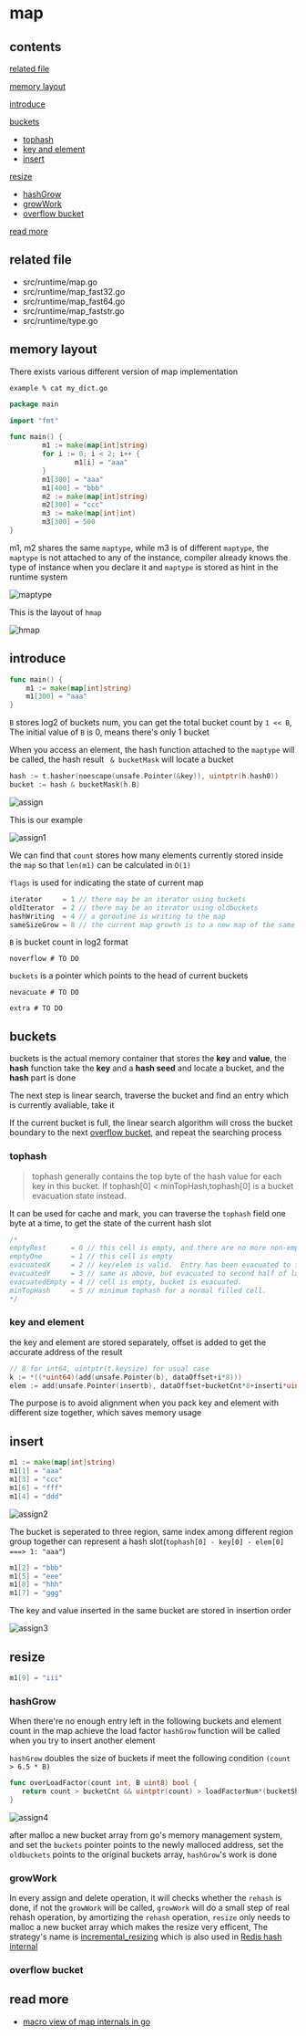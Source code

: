 # map

## contents

[related file](#related-file)

[memory layout](#memory-layout)

[introduce](#introduce)

[buckets](#buckets)

* [tophash](#tophash)
* [key and element](#key-and-element)
* [insert](#insert)

[resize](#resize)

* [hashGrow](#hashGrow)
* [growWork](#growWork)
* [overflow bucket](#overflow-bucket)

[read more](#read-more)



## related file

* src/runtime/map.go
* src/runtime/map_fast32.go
* src/runtime/map_fast64.go
* src/runtime/map_faststr.go
* src/runtime/type.go

## memory layout

There exists various different version of map implementation

```shell
example % cat my_dict.go
```

```go
package main

import "fmt"

func main() {
        m1 := make(map[int]string)
        for i := 0; i < 2; i++ {
                m1[i] = "aaa"
        }
        m1[300] = "aaa"
        m1[400] = "bbb"
        m2 := make(map[int]string)
        m2[300] = "ccc"
        m3 := make(map[int]int)
        m3[300] = 500
}
```

m1, m2 shares the same `maptype`, while m3 is of different `maptype`, the `maptype` is not attached to any of the instance, compiler already knows the type of instance when you declare it and `maptype` is stored as hint in the runtime system

![maptype](./maptype.png)

This is the layout of `hmap`

![hmap](./hmap.png)

## introduce

```go
func main() {
	m1 := make(map[int]string)
	m1[300] = "aaa"
}
```

`B` stores log2 of buckets num, you can get the total bucket count by `1 << B`, The initial value of `B` is 0, means there's only 1 bucket

When you access an element, the hash function attached to the `maptype` will be called, the hash result ` & bucketMask` will locate a bucket

```go
hash := t.hasher(noescape(unsafe.Pointer(&key)), uintptr(h.hash0))
bucket := hash & bucketMask(h.B)
```

![assign](./assign.png)

This is our example

![assign1](./assign1.png)

We can find that `count` stores how many elements currently stored inside the `map` so that `len(m1)` can be calculated in `O(1)` 

`flags` is used for indicating the state of current map

```go
iterator     = 1 // there may be an iterator using buckets
oldIterator  = 2 // there may be an iterator using oldbuckets
hashWriting  = 4 // a goroutine is writing to the map
sameSizeGrow = 8 // the current map growth is to a new map of the same size
```

`B` is bucket count in log2 format

`noverflow # TO DO`

`buckets` is a pointer which points to the head of current buckets

`nevacuate # TO DO`

`extra # TO DO`

## buckets

buckets is the actual memory container that stores the **key** and **value**, the **hash** function take the **key** and a **hash seed** and locate a bucket, and the **hash** part is done

The next step is linear search, traverse the bucket and find an entry which is currently avaliable, take it

If the current bucket is full, the linear search algorithm will cross the bucket boundary to the next [overflow bucket](#overflow-bucket), and repeat the searching process

### tophash

> tophash generally contains the top byte of the hash value for each key in this bucket. If tophash[0] < minTopHash,tophash[0] is a bucket evacuation state instead.

It can be used for cache and mark, you can traverse the `tophash` field one byte at a time, to get the state of the current hash slot

```go
/*
emptyRest      = 0 // this cell is empty, and there are no more non-empty cells at higher indexes or overflows.
emptyOne       = 1 // this cell is empty
evacuatedX     = 2 // key/elem is valid.  Entry has been evacuated to first half of larger table.
evacuatedY     = 3 // same as above, but evacuated to second half of larger table.
evacuatedEmpty = 4 // cell is empty, bucket is evacuated.
minTopHash     = 5 // minimum tophash for a normal filled cell.
*/
```

### key and element

the key and element are stored separately, offset is added to get the accurate address of the result

```go
// 8 for int64, uintptr(t.keysize) for usual case
k := *((*uint64)(add(unsafe.Pointer(b), dataOffset+i*8)))
elem := add(unsafe.Pointer(insertb), dataOffset+bucketCnt*8+inserti*uintptr(t.elemsize))
```

The purpose is to avoid alignment when you pack key and element with different size together, which saves memory usage

## insert

```go
m1 := make(map[int]string)
m1[1] = "aaa"
m1[3] = "ccc"
m1[6] = "fff"
m1[4] = "ddd"
```
![assign2](./assign2.png)

The bucket is seperated to three region, same index among different region group together can represent a hash slot(`tophash[0] - key[0] - elem[0] ===> 1: "aaa"`)

```go
m1[2] = "bbb"
m1[5] = "eee"
m1[8] = "hhh"
m1[7] = "ggg"
```

The key and value inserted in the same bucket are stored in insertion order

![assign3](./assign3.png)

## resize

```go
m1[9] = "iii"
```

### hashGrow

When there're no enough entry left in the following buckets and element count in the map achieve the load factor `hashGrow` function will be called when you try to insert another element

`hashGrow` doubles the size of buckets if meet the following condition `(count > 6.5 * B)`

```go
func overLoadFactor(count int, B uint8) bool {
   return count > bucketCnt && uintptr(count) > loadFactorNum*(bucketShift(B)/loadFactorDen)
}
```

![assign4](./assign4.png)

after malloc a new bucket array from go's memory management system, and set the `buckets` pointer points to the newly malloced address, set the `oldbuckets` points to the original buckets array, `hashGrow`'s work is done

### growWork

In every assign and delete operation, it will checks whether the `rehash` is done, if not the `growWork` will be called, `growWork` will do a small step of real rehash operation, by amortizing the `rehash` operation,  `resize` only needs to malloc a new bucket array which makes the resize very efficent, The strategy's name is [incremental_resizing](https://en.wikipedia.org/wiki/Hash_table#Incremental_resizing) which is also used in [Redis hash internal](https://github.com/zpoint/Redis-Internals/blob/5.0/Object/hash/hash.md#resize) 



### overflow bucket



## read more

* [macro view of map internals in go](https://www.ardanlabs.com/blog/2013/12/macro-view-of-map-internals-in-go.html)